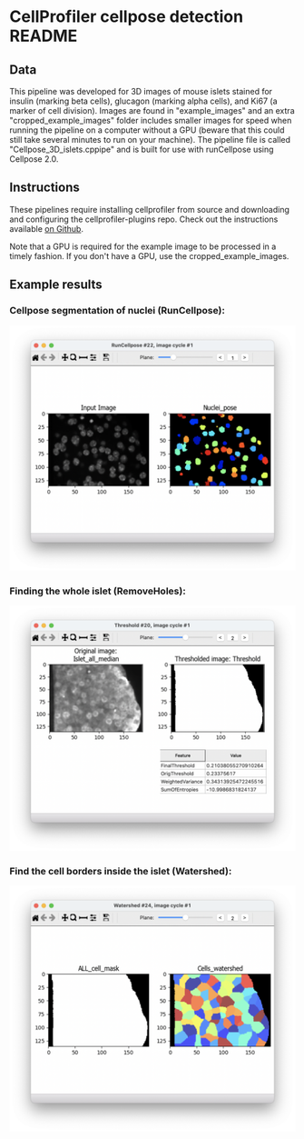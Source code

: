 # CellProfiler cellpose detection README

## Data

This pipeline was developed for 3D images of mouse islets stained for insulin (marking beta cells), glucagon (marking alpha cells), and Ki67 (a marker of cell division). Images are found in "example_images" and an extra "cropped_example_images" folder includes smaller images for speed when running the pipeline on a computer without a GPU (beware that this could still take several minutes to run on your machine). The pipeline file is called "Cellpose_3D_islets.cppipe" and is built for use with runCellpose using Cellpose 2.0.

## Instructions

These pipelines require installing cellprofiler from source and downloading and configuring the cellprofiler-plugins repo. Check out the instructions available [on Github](https://github.com/CellProfiler/CellProfiler-plugins).

Note that a GPU is required for the example image to be processed in a timely fashion. If you don't have a GPU, use the cropped_example_images.


## Example results

### Cellpose segmentation of nuclei (RunCellpose):
![](images/CellProfiler_cellpose_detection_README/2022-06-13T20-55-45.png)

### Finding the whole islet (RemoveHoles):
![](images/CellProfiler_cellpose_detection_README/2022-06-13T20-56-55.png)

### Find the cell borders inside the islet (Watershed):
![](images/CellProfiler_cellpose_detection_README/2022-06-13T20-57-34.png)
